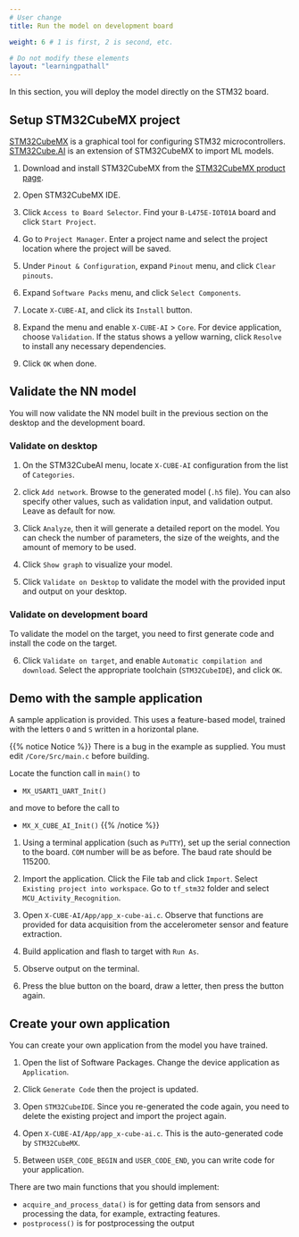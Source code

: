 ```yaml
---
# User change
title: Run the model on development board

weight: 6 # 1 is first, 2 is second, etc.

# Do not modify these elements
layout: "learningpathall"
---
```


In this section, you will deploy the model directly on the STM32 board.

## Setup STM32CubeMX project

[STM32CubeMX](https://www.st.com/en/development-tools/stm32cubemx.html) is a graphical tool for configuring STM32 microcontrollers.\
[STM32Cube.AI](https://www.st.com/content/st_com/en/campaigns/stm32cube-ai.html) is an extension of STM32CubeMX to import ML models.

1. Download and install STM32CubeMX from the [STM32CubeMX product page](https://www.st.com/en/development-tools/stm32cubemx.html).

2. Open STM32CubeMX IDE.

3. Click `Access to Board Selector`. Find your `B-L475E-IOT01A` board and click `Start Project`.

4. Go to `Project Manager`. Enter a project name and select the project location where the project will be saved.

5. Under `Pinout & Configuration`, expand `Pinout` menu, and click `Clear pinouts`.

6. Expand `Software Packs` menu, and click `Select Components`.

7. Locate `X-CUBE-AI`, and click its `Install` button.

8. Expand the menu and enable `X-CUBE-AI` > `Core`. For device application, choose `Validation`. If the status shows a yellow warning, click `Resolve` to install any necessary dependencies.

9. Click `OK` when done.

## Validate the NN model

You will now validate the NN model built in the previous section on the desktop and the development board.

### Validate on desktop

1. On the STM32CubeAI menu, locate `X-CUBE-AI` configuration from the list of `Categories`.

2. click `Add network`. Browse to the generated model (`.h5` file). You can also specify other values, such as validation input, and validation output. Leave as default for now.

3. Click `Analyze`, then it will generate a detailed report on the model. You can check the number of parameters, the size of the weights, and the amount of memory to be used.

4. Click `Show graph` to visualize your model.

5. Click `Validate on Desktop` to validate the model with the provided input and output on your desktop.

### Validate on development board

To validate the model on the target, you need to first generate code and install the code on the target.

6. Click `Validate on target`, and enable `Automatic compilation and download`. Select the appropriate toolchain (`STM32CubeIDE`), and click `OK`.


## Demo with the sample application

A sample application is provided. This uses a feature-based model, trained with the letters `O` and `S` written in a horizontal plane.

{{% notice Notice %}}
There is a bug in the example as supplied. You must edit `/Core/Src/main.c` before building.

Locate the function call in `main()` to
* `MX_USART1_UART_Init()`

and move to before the call to
* `MX_X_CUBE_AI_Init()`
{{% /notice %}}

1. Using a terminal application (such as `PuTTY`), set up the serial connection to the board. `COM` number will be as before. The baud rate should be 115200.

2. Import the application. Click the File tab and click `Import`. Select `Existing project into workspace`. Go to `tf_stm32` folder and select `MCU_Activity_Recognition`.

3. Open `X-CUBE-AI/App/app_x-cube-ai.c`. Observe that functions are provided for data acquisition from the accelerometer sensor and feature extraction.

4. Build application and flash to target with `Run As`.

5. Observe output on the terminal.

6. Press the blue button on the board, draw a letter, then press the button again.


## Create your own application

You can create your own application from the model you have trained.

1. Open the list of Software Packages. Change the device application as `Application`.

2. Click `Generate Code` then the project is updated.

3. Open `STM32CubeIDE`. Since you re-generated the code again, you need to delete the existing project and import the project again.

4. Open `X-CUBE-AI/App/app_x-cube-ai.c`. This is the auto-generated code by `STM32CubeMX`.

5. Between `USER_CODE_BEGIN` and `USER_CODE_END`, you can write code for your application.

There are two main functions that you should implement:
 * `acquire_and_process_data()` is for getting data from sensors and processing the data, for example, extracting features.
 * `postprocess()` is for postprocessing the output
 